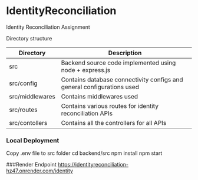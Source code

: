 # IdentityReconciliation
Identity Reconciliation Assignment

Directory structure

| Directory | Description |
| ------ | ------ |
| src | Backend source code implemented using node + express.js |
| src/config | Contains database connectivity configs and general configurations used |
| src/middlewares | Contains middlewares used |
| src/routes | Contains various routes for identity reconciliation APIs |
| src/contollers | Contains all the controllers for all APIs |

### Local Deployment
Copy .env file to src folder
cd backend/src
npm install
npm start


###Render Endpoint
https://identityreconciliation-hz47.onrender.com/identity
